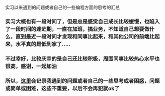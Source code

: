 实习以来遇到的问题或者自己的一些编程方面的思考的汇总

### 实习大概也有一段时间了，但是总是感觉自己成长比较缓慢，也陷入了一段时间的迷茫期，一直在加班，搞业务，不知道自己想要做什么，直到最近一段时间才发现和同事比起来，和其他公司的前端比起来，水平真的是低到家了.....

### 不过幸好，比较庆幸的是自己还比较积极，周围同事比较热心水平也很高，感谢，一起加油

### 所以，[这里](https://github.com/mogeWCY/thinking/issues)会记录我遇到的问题或者自己的一些思考或者困惑，问题或简单或困难，这些不重要，以后不会再犯就ok了



